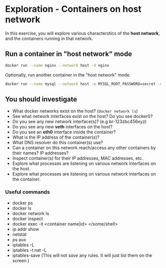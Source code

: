 # Exploration - Containers on host network

In this exercise, you will explore various characterstics of the **host network**, and the
containers running in that network.

## Run a container in "host network" mode

```bash
docker run --name nginx --network host -d nginx
```

Optionally, run another container in the  "host network" mode.

```bash
docker run --name mysql --network host -e MYSQL_ROOT_PASSWORD=secret -d  mysql
```

## You should investigate

* What docker networks exist on the host? (`docker network ls`)
* See what network interfaces exist on the host? Do you see docker0?
* Do you see any new network interface(s)? (e.g br-123zbc456xyz)
* Do you see any new **veth** interfaces on the host?
* Do you see an **eth0** interface inside the container?
* What is the IP address of the container(s)?
* What DNS resolver do this container(s) use?
* Can a container on this network reach/access any other containers by their names? IP addresses?
* Inspect container(s) for their IP addresses, MAC addresses, etc.
* Explore what processes are listening on various network interfaces on the host.
* Explore what processes are listening on various network interfaces on the container.

### Useful commands

* docker ps
* docker ls
* docker network ls
* docker inspect
* docker exec -it <container name|id> </some/shell>
* ip addr show
* netstat
* ps aux
* iptables -L
* iptables -t nat -L
* iptables-save (This will not *save* any rules. It will just list them on the screen.)
